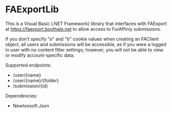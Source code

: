 # FAExportLib

This is a Visual Basic (.NET Framework) library that interfaces with FAExport at https://faexport.boothale.net to allow access to FurAffiniy submissions.

If you don't specify "a" and "b" cookie values when creating an FAClient object, all users and submissions will be accessible, as if you were a logged in user with no content filter settings; however, you will not be able to view or modify account-specific data.

Supported endpoints:

* /user/{name}
* /user/{name}/{folder}
* /submission/{id}

Dependencies:
* Newtonsoft.Json
